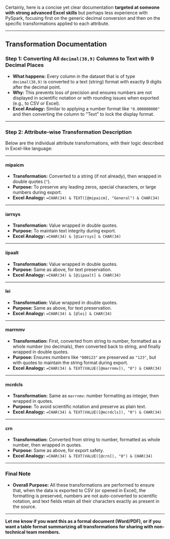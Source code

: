 

Certainly, here is a concise yet clear documentation **targeted at someone with strong advanced Excel skills** but perhaps less experience with PySpark, focusing first on the generic decimal conversion and then on the specific transformations applied to each attribute.

---

## Transformation Documentation

### **Step 1: Converting All `decimal(38,9)` Columns to Text with 9 Decimal Places**

* **What happens:**
  Every column in the dataset that is of type `decimal(38,9)` is converted to a text (string) format with exactly 9 digits after the decimal point.
* **Why:**
  This prevents loss of precision and ensures numbers are not displayed in scientific notation or with rounding issues when exported (e.g., to CSV or Excel).
* **Excel Analogy:**
  Similar to applying a number format like `"0.000000000"` and then converting the column to "Text" to lock the display format.

---

### **Step 2: Attribute-wise Transformation Description**

Below are the individual attribute transformations, with their logic described in Excel-like language:

---

#### **mipaicm**

* **Transformation:**
  Converted to a string (if not already), then wrapped in double quotes (`"`).
* **Purpose:**
  To preserve any leading zeros, special characters, or large numbers during export.
* **Excel Analogy:**
  `=CHAR(34) & TEXT([@mipaicm], "General") & CHAR(34)`

---

#### **iarrsys**

* **Transformation:**
  Value wrapped in double quotes.
* **Purpose:**
  To maintain text integrity during export.
* **Excel Analogy:**
  `=CHAR(34) & [@iarrsys] & CHAR(34)`

---

#### **iipaalt**

* **Transformation:**
  Value wrapped in double quotes.
* **Purpose:**
  Same as above, for text preservation.
* **Excel Analogy:**
  `=CHAR(34) & [@iipaalt] & CHAR(34)`

---

#### **lei**

* **Transformation:**
  Value wrapped in double quotes.
* **Purpose:**
  Same as above, for text preservation.
* **Excel Analogy:**
  `=CHAR(34) & [@lei] & CHAR(34)`

---

#### **marrnmv**

* **Transformation:**
  First, converted from string to number, formatted as a whole number (no decimals), then converted back to string, and finally wrapped in double quotes.
* **Purpose:**
  Ensures numbers like `"000123"` are preserved as `"123"`, but with quotes to maintain the string format during export.
* **Excel Analogy:**
  `=CHAR(34) & TEXT(VALUE([@marrnmv]), "0") & CHAR(34)`

---

#### **mcrdcls**

* **Transformation:**
  Same as `marrnmv`: number formatting as integer, then wrapped in quotes.
* **Purpose:**
  To avoid scientific notation and preserve as plain text.
* **Excel Analogy:**
  `=CHAR(34) & TEXT(VALUE([@mcrdcls]), "0") & CHAR(34)`

---

#### **crn**

* **Transformation:**
  Converted from string to number, formatted as whole number, then wrapped in quotes.
* **Purpose:**
  Same as above, for export safety.
* **Excel Analogy:**
  `=CHAR(34) & TEXT(VALUE([@crn]), "0") & CHAR(34)`

---

### **Final Note**

* **Overall Purpose:**
  All these transformations are performed to ensure that, when the data is exported to CSV (or opened in Excel), the formatting is preserved, numbers are not auto-converted to scientific notation, and text fields retain all their characters exactly as present in the source.

---

**Let me know if you want this as a formal document (Word/PDF), or if you want a table format summarizing all transformations for sharing with non-technical team members.**
